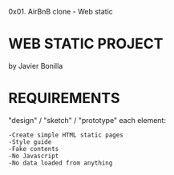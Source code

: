 0x01. AirBnB clone - Web static
<h1><a id="WEB_STATIC_PROJECT_0"></a>WEB STATIC PROJECT</h1>
<p>by Javier Bonilla</p>
<h1><a id="REQUIREMENTS_3"></a>REQUIREMENTS</h1>
<p>"design" / "sketch" / "prototype" each element:</p>
<pre><code>-Create simple HTML static pages
-Style guide
-Fake contents
-No Javascript
-No data loaded from anything
</code></pre>